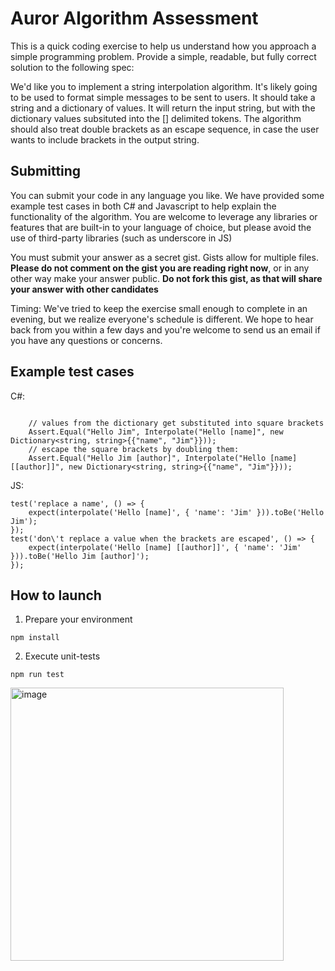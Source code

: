 # Auror Algorithm Assessment

This is a quick coding exercise to help us understand how you approach a simple programming problem. Provide a simple, readable, but fully correct solution to the following spec:

We'd like you to implement a string interpolation algorithm. It's likely going to be used to format simple messages to be sent to users. It should take a string and a dictionary of values. It will return the input string, but with the dictionary values subsituted into the [] delimited tokens. The algorithm should also treat double brackets as an escape sequence, in case the user wants to include brackets in the output string.

## Submitting

You can submit your code in any language you like. We have provided some example test cases in both C# and Javascript to help explain the functionality of the algorithm. You are welcome to leverage any libraries or features that are built-in to your language of choice, but please avoid the use of third-party libraries (such as underscore in JS)

You must submit your answer as a secret gist. Gists allow for multiple files. **Please do not comment on the gist you are reading right now**, or in any other way make your answer public. **Do not fork this gist, as that will share your answer with other candidates**

Timing: We've tried to keep the exercise small enough to complete in an evening, but we realize everyone's schedule is different. We hope to hear back from you within a few days and you're welcome to send us an email if you have any questions or concerns.

## Example test cases

C#:

```

    // values from the dictionary get substituted into square brackets
    Assert.Equal("Hello Jim", Interpolate("Hello [name]", new Dictionary<string, string>{{"name", "Jim"}}));
    // escape the square brackets by doubling them:
    Assert.Equal("Hello Jim [author]", Interpolate("Hello [name] [[author]]", new Dictionary<string, string>{{"name", "Jim"}}));
```

JS:

```
test('replace a name', () => {
    expect(interpolate('Hello [name]', { 'name': 'Jim' })).toBe('Hello Jim');
});
test('don\'t replace a value when the brackets are escaped', () => {
    expect(interpolate('Hello [name] [[author]]', { 'name': 'Jim' })).toBe('Hello Jim [author]');
});
```

## How to launch

1. Prepare your environment

```
npm install
```

2. Execute unit-tests

```
npm run test
```

<img width="437" alt="image" src="https://github.com/user-attachments/assets/3e832127-7a74-413e-81d2-22c71b50d3ff">

